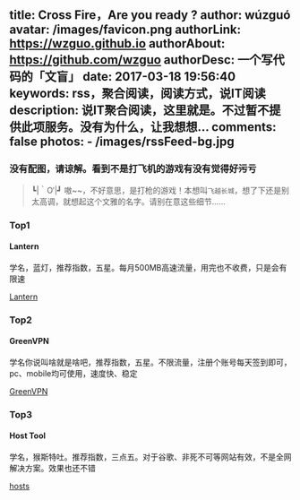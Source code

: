 title: Cross Fire，Are you ready ?
author: wúzguó
avatar: /images/favicon.png
authorLink: https://wzguo.github.io
authorAbout: https://github.com/wzguo
authorDesc: 一个写代码的「文盲」
date: 2017-03-18 19:56:40
keywords: rss，聚合阅读，阅读方式，说IT阅读
description: 说IT聚合阅读，这里就是。不过暂不提供此项服务。没有为什么，让我想想...
comments: false
photos:
	- /images/rssFeed-bg.jpg
---

### 没有配图，请谅解。看到不是打飞机的游戏有没有觉得好~~污~~亏

> ┗|｀O′|┛ 嗷~~，不好意思，是打枪的游戏！本想叫`飞越长城`，想了下还是别太高调，就想起这个文雅的名字。请别在意这些细节......

### Top1

#### Lantern

学名，蓝灯，推荐指数，五星。每月500MB高速流量，用完也不收费，只是会有限速

[Lantern](https://github.com/getlantern/forum)

### Top2

#### GreenVPN

学名你说叫啥就是啥吧，推荐指数，五星。不限流量，注册个账号每天签到即可，pc、mobile均可使用，速度快、稳定

[GreenVPN](https://www.greenjsq.me/index.php)

### Top3

#### Host Tool 

学名，猴斯特吐。推荐指数，三点五。对于谷歌、非死不可等网站有效，不是全网解决方案。效果也还不错

[hosts](https://github.com/tangkunyin/UsefullShells)



